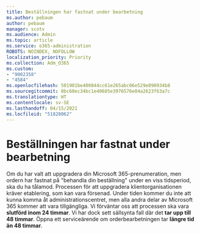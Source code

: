 ```yaml
---
title: Beställningen har fastnat under bearbetning
ms.author: pebaum
author: pebaum
manager: scotv
ms.audience: Admin
ms.topic: article
ms.service: o365-administration
ROBOTS: NOINDEX, NOFOLLOW
localization_priority: Priority
ms.collection: Adm_O365
ms.custom:
- "9002358"
- "4584"
ms.openlocfilehash: 501901be400844cc61e265abc06e529e090934b8
ms.sourcegitcommit: 8bc60ec34bc1e40685e3976576e04a2623f63a7c
ms.translationtype: HT
ms.contentlocale: sv-SE
ms.lasthandoff: 04/15/2021
ms.locfileid: "51828062"
---
```

# <a name="stuck-on-processing-order"></a>Beställningen har fastnat under bearbetning

Om du har valt att uppgradera din Microsoft 365-prenumeration, men ordern har fastnat på "behandla din beställning" under en viss tidsperiod, ska du ha tålamod. Processen för att uppgradera klientorganisationen kräver etablering, som kan vara försenad. Under tiden kommer du inte att kunna komma åt administrationscentret, men alla andra delar av Microsoft 365 kommer att vara tillgängliga. Vi förväntar oss att processen ska vara **slutförd inom 24 timmar**. Vi har dock sett sällsynta fall där det **tar upp till 48 timmar**. Öppna ett serviceärende om orderbearbetningen tar **längre tid än 48 timmar**.
